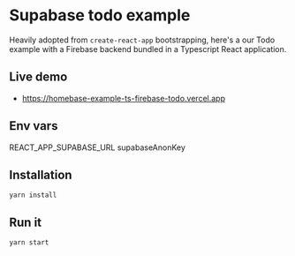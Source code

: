 # Supabase todo example

Heavily adopted from `create-react-app` bootstrapping, here's a our Todo example with a Firebase backend bundled in a Typescript React application.

## Live demo
- https://homebase-example-ts-firebase-todo.vercel.app

## Env vars
REACT_APP_SUPABASE_URL
supabaseAnonKey

## Installation
```
yarn install
```

## Run it
```
yarn start
```
